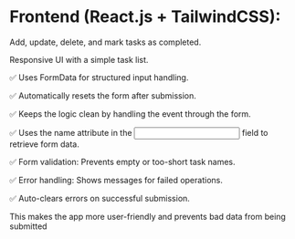 # Frontend (React.js + TailwindCSS):

Add, update, delete, and mark tasks as completed.

Responsive UI with a simple task list.

✅ Uses FormData for structured input handling.

✅ Automatically resets the form after submission.

✅ Keeps the logic clean by handling the event through the form.

✅ Uses the name attribute in the <input> field to retrieve form data.

✅ Form validation: Prevents empty or too-short task names.

✅ Error handling: Shows messages for failed operations.

✅ Auto-clears errors on successful submission.

This makes the app more user-friendly and prevents bad data from being submitted